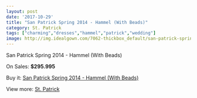 ```yaml
---
layout: post
date: '2017-10-29'
title: "San Patrick Spring 2014 - Hammel (With Beads)"
category: St. Patrick
tags: ["charming","dresses","hammel","patrick","wedding"]
image: http://img.idealgown.com/7062-thickbox_default/san-patrick-spring-2014-hammel-with-beads.jpg
---
```

San Patrick Spring 2014 - Hammel (With Beads)

On Sales: **$295.995**
<a href="https://www.idealgown.com/en/st-patrick/3007-san-patrick-spring-2014-hammel-with-beads.html"><amp-img layout="responsive" width="600" height="600" src="//img.idealgown.com/7062-thickbox_default/san-patrick-spring-2014-hammel-with-beads.jpg" alt="San Patrick Spring 2014 - Hammel (With Beads) 0" /></a>
<a href="https://www.idealgown.com/en/st-patrick/3007-san-patrick-spring-2014-hammel-with-beads.html"><amp-img layout="responsive" width="600" height="600" src="//img.idealgown.com/7064-thickbox_default/san-patrick-spring-2014-hammel-with-beads.jpg" alt="San Patrick Spring 2014 - Hammel (With Beads) 1" /></a>
<a href="https://www.idealgown.com/en/st-patrick/3007-san-patrick-spring-2014-hammel-with-beads.html"><amp-img layout="responsive" width="600" height="600" src="//img.idealgown.com/7063-thickbox_default/san-patrick-spring-2014-hammel-with-beads.jpg" alt="San Patrick Spring 2014 - Hammel (With Beads) 2" /></a>

Buy it: [San Patrick Spring 2014 - Hammel (With Beads)](https://www.idealgown.com/en/st-patrick/3007-san-patrick-spring-2014-hammel-with-beads.html "San Patrick Spring 2014 - Hammel (With Beads)")

View more: [St. Patrick](https://www.idealgown.com/en/36-st-patrick "St. Patrick")